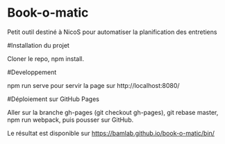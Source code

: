 # Book-o-matic
Petit outil destiné à NicoS pour automatiser la planification des entretiens

#Installation du projet

Cloner le repo, npm install.

#Developpement

npm run serve pour servir la page sur http://localhost:8080/

#Déploiement sur GitHub Pages

Aller sur la branche gh-pages (git checkout gh-pages), git rebase master, npm run webpack, puis pousser sur GitHub.

Le résultat est disponible sur https://bamlab.github.io/book-o-matic/bin/
